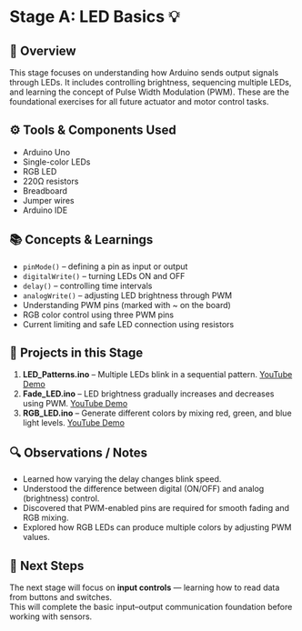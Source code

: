 # Stage A: LED Basics 💡

## 🧠 Overview
This stage focuses on understanding how Arduino sends output signals through LEDs. It includes controlling brightness, sequencing multiple LEDs, and learning the concept of Pulse Width Modulation (PWM). These are the foundational exercises for all future actuator and motor control tasks.

## ⚙️ Tools & Components Used
- Arduino Uno  
- Single-color LEDs  
- RGB LED  
- 220Ω resistors  
- Breadboard  
- Jumper wires  
- Arduino IDE  

## 📚 Concepts & Learnings
- `pinMode()` – defining a pin as input or output  
- `digitalWrite()` – turning LEDs ON and OFF  
- `delay()` – controlling time intervals  
- `analogWrite()` – adjusting LED brightness through PWM  
- Understanding PWM pins (marked with ~ on the board)  
- RGB color control using three PWM pins  
- Current limiting and safe LED connection using resistors  

## 🧩 Projects in this Stage
1. **LED_Patterns.ino** – Multiple LEDs blink in a sequential pattern. 
    [YouTube Demo](https://www.youtube.com)
2. **Fade_LED.ino** – LED brightness gradually increases and decreases using PWM. 
    [YouTube Demo](https://www.youtube.com)
3. **RGB_LED.ino** – Generate different colors by mixing red, green, and blue light levels. 
    [YouTube Demo](https://www.youtube.com)

## 🔍 Observations / Notes
- Learned how varying the delay changes blink speed.  
- Understood the difference between digital (ON/OFF) and analog (brightness) control.  
- Discovered that PWM-enabled pins are required for smooth fading and RGB mixing.  
- Explored how RGB LEDs can produce multiple colors by adjusting PWM values.  

## 🚀 Next Steps
The next stage will focus on **input controls** — learning how to read data from buttons and switches.  
This will complete the basic input–output communication foundation before working with sensors.
